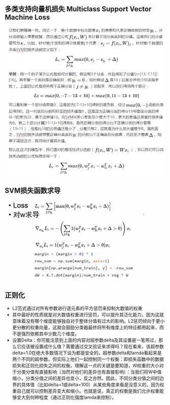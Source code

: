 ## 多类支持向量机损失 Multiclass Support Vector Machine Loss

![svm](images/svm.png)


## SVM损失函数求导

![svm_dw](images/svm_dw.png)

## 正则化

* L2范式通过对所有参数进行逐元素的平方惩罚来抑制大数值的权重
* 其中最好的性质就是对大数值权重进行惩罚，可以提升其泛化能力，因为这就意味着没有哪个维度能够独自对于整体分值有过大的影响。L2惩罚倾向于更小更分散的权重向量，这就会鼓励分类器最终将所有维度上的特征都用起来，而不是强烈依赖其中少数几个维度。
* 设置Delta：你可能注意到上面的内容对超参数delta及其设置是一笔带过，那么它应该被设置成什么值？需要通过交叉验证来求得吗？现在看来，该超参数delta=1.0在绝大多数情况下设为都是安全的。超参数delta和lamda看起来是两个不同的超参数，但实际上他们一起控制同一个权衡：即损失函数中的数据损失和正则化损失之间的权衡。理解这一点的关键是要知道，W权重的大小对于分类分值有直接影响（当然对他们的差异也有直接影响）：当我们将W中值缩小，分类分值之间的差异也变小，反之亦然。因此，不同分类分值之间的边界的具体值（比如delta=1或delta=100）从某些角度来看是没意义的，因为权重自己就可以控制差异变大和缩小。也就是说，真正的权衡是我们允许权重能够变大到何种程度（通过正则化强度lamda来控制）。